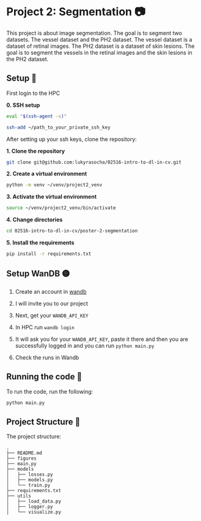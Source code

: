 # Project 2: Segmentation :camera:

This project is about image segmentation. The goal is to segment two datasets. The vessel dataset and the PH2 dataset. The vessel dataset is a dataset of retinal images. The PH2 dataset is a dataset of skin lesions. The goal is to segment the vessels in the retinal images and the skin lesions in the PH2 dataset.

## Setup :wrench:

First login to the HPC

**0. SSH setup**

```bash
eval "$(ssh-agent -s)"

ssh-add ~/path_to_your_private_ssh_key
```

After setting up your ssh keys, clone the repository:

**1. Clone the repository**

```bash
git clone git@github.com:lukyrasocha/02516-intro-to-dl-in-cv.git
```

**2. Create a virtual environment**

```bash
python -m venv ~/venv/project2_venv
```

**3. Activate the virtual environment**

```bash
source ~/venv/project2_venv/bin/activate
```

**4. Change directories**

```bash
cd 02516-intro-to-dl-in-cv/poster-2-segmentation
```
**5. Install the requirements**

```bash
pip install -r requirements.txt
```

## Setup WanDB 🟡

1. Create an account in [wandb](https://docs.wandb.ai/quickstart/?_gl=1*18kvjf*_ga*MjA0MDY3MTE0NS4xNzI5NDQ4OTMy*_ga_JH1SJHJQXJ*MTcyOTQ0ODkzMS4xLjAuMTcyOTQ0ODkzMi41OS4wLjA.*_ga_GMYDGNGKDT*MTcyOTQ0ODkzMS4xLjAuMTcyOTQ0ODkzMS4wLjAuMA..*_gcl_au*NjI2NjY5MjE4LjE3Mjk0NDg5MzI.)

2. I will invite you to our project

3. Next, get your `WANDB_API_KEY`

4. In HPC run `wandb login`

5. It will ask you for your `WANDB_API_KEY`, paste it there and then you are successfully logged in and you can run `python main.py`

6. Check the runs in Wandb

## Running the code :rocket:

To run the code, run the following:

```bash
python main.py
```

## Project Structure :file_folder:

The project structure:

```
.
├── README.md
├── figures
├── main.py
├── models
│   ├── losses.py
│   ├── models.py
│   └── train.py
├── requirements.txt
├── utils
│   ├── load_data.py
│   ├── logger.py
│   └── visualize.py
```
